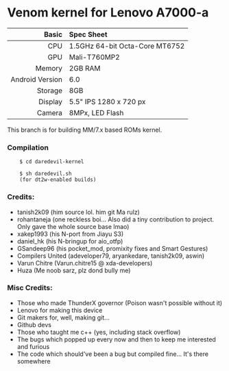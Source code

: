 Venom kernel for Lenovo A7000-a
==============

Basic   | Spec Sheet
-------:|:-------------------------
CPU     | 1.5GHz 64-bit Octa-Core MT6752
GPU     | Mali-T760MP2
Memory  | 2GB RAM
Android Version | 6.0
Storage | 8GB
Display | 5.5" IPS 1280 x 720 px
Camera  | 8MPx, LED Flash

This branch is for building MM/7.x based ROMs kernel.

### Compilation
        
        $ cd daredevil-kernel

        $ sh daredevil.sh
        (for dt2w-enabled builds)

### Credits:
  - tanish2k09 (him source lol. him git Ma rulz)
  - rohantaneja (one reckless boi... Also did a tiny contribution to project. Only gave the whole source base lmao)
  - xakep1993 (his N-port from Jiayu S3)
  - daniel_hk (his N-bringup for aio_otfp)
  - GSandeep96 (his pocket_mod, promixity fixes and Smart Gestures)
  - Compilers United (adeveloper79, aryankedare, tanish2k09, aswin)
  - Varun Chitre (Varun.chitre15 @ xda-developers)
  - Huza (Me noob sarz, plz dond bully me)
  
### Misc Credits:
  - Those who made ThunderX governor (Poison wasn't possible without it)
  - Lenovo for making this device
  - Git makers for, well, making git...
  - Github devs
  - Those who taught me c++ (yes, including stack overflow)
  - The bugs which popped up every now and then to keep me interested and furious
  - The code which should've been a bug but compiled fine... It's there somewhere

